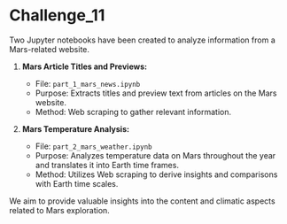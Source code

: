 # Challenge_11
Two Jupyter notebooks have been created to analyze information from a Mars-related website.

1. **Mars Article Titles and Previews:**
   - File: `part_1_mars_news.ipynb`
   - Purpose: Extracts titles and preview text from articles on the Mars website.
   - Method: Web scraping to gather relevant information.

2. **Mars Temperature Analysis:**
   - File: `part_2_mars_weather.ipynb`
   - Purpose: Analyzes temperature data on Mars throughout the year and translates it into Earth time frames.
   - Method: Utilizes Web scraping to derive insights and comparisons with Earth time scales.

We aim to provide valuable insights into the content and climatic aspects related to Mars exploration.
